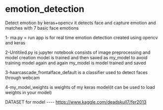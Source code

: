 # emotion_detection
Detect emotion by keras+opencv
it detects face and capture emotion and matches with 7 basic face emotions



1- ma.py = run app is for real time emotion detection
  created using opencv and keras
  

2-Untitiled.py is jupyter notebook consists of image preprocessing and model creation
  model is trained and then saved as my_model to avoid training model again and again
   my_model is model trained and saved
  
  
3-haarcascade_frontalface_default is a classifier used to detect faces through webcam 

4-my_model_weights is weights of my keras model(it can be used to load weights in your model)

DATASET for model ---- https://www.kaggle.com/deadskull7/fer2013
